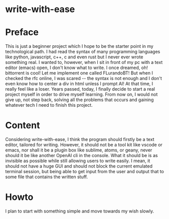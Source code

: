 # write-with-ease

# Preface
This is just a beginner project which I hope to be the starter point in my technological path.
I had read the syntax of many programming languages like python, javascript, c++, c and even rust but I never ever wrote something real.
I wanted to, however, when I sit in front of my pc with a text editor (emacs) open, I don't know what to write. I once dreamed, oh! bittorrent is cool! Let me implement one called FLurandoBT! But when I checked the rfc online, I was scared -- the syntax is not enough and I don't even know how to center a div in html unless I prompt AI!
At that time, I really feel like a loser. Years passed, today, I finally decide to start a real project myself in order to drive myself learning.
From now on, I would not give up, not step back, solving all the problems that occurs and gaining whatever tech I need to finish this project.

# Content
Considering write-with-ease, I think the program should firstly be a text editor, tailored for writing.
However, it should not be a tool kit like vscode or emacs, nor shall it be a plugin box like sublime, atoms, or geany, never should it be like another OpenAI cli in the console. What it should be is as invisible as possible while still allowing users to write easily.
I mean, it should not have a huge GUI and should not block the current emulated terminal session, but being able to get input from the user and output that to some file that contains the written stuff.

# Howto
I plan to start with something simple and move towards my wish slowly.
